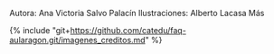 Autora: Ana Victoria Salvo Palacín
Ilustraciones:  Alberto Lacasa Más

{% include "git+https://github.com/catedu/faq-aularagon.git/imagenes_creditos.md" %}
